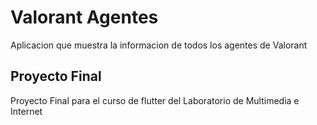 # Valorant Agentes

Aplicacion que muestra la informacion de todos los agentes de Valorant

## Proyecto Final 
Proyecto Final para el curso de flutter del Laboratorio de Multimedia e Internet

